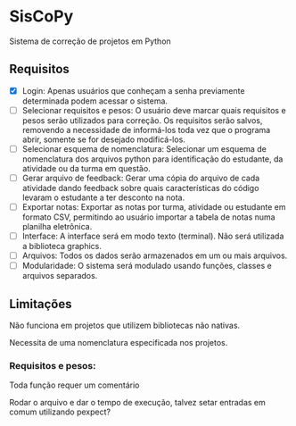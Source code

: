 # SisCoPy

Sistema de correção de projetos em Python

## Requisitos

* [x] Login: Apenas usuários que conheçam a senha previamente determinada podem acessar o sistema.
* [ ] Selecionar requisitos e pesos: O usuário deve marcar quais requisitos e pesos serão utilizados para correção. Os requisitos serão salvos, removendo a necessidade de informá-los toda vez que o programa abrir, somente se for desejado modificá-los.
* [ ] Selecionar esquema de nomenclatura: Selecionar um esquema de nomenclatura dos arquivos python para identificação do estudante, da atividade ou da turma em questão.
* [ ] Gerar arquivo de feedback:  Gerar uma cópia do arquivo de cada atividade dando feedback sobre quais características do código levaram o estudante a ter desconto na nota.
* [ ] Exportar notas: Exportar as notas por turma, atividade ou estudante em formato CSV, permitindo ao usuário importar a tabela de notas numa planilha eletrônica.
* [ ] Interface: A interface será em modo texto (terminal). Não será utilizada a biblioteca graphics.
* [ ] Arquivos: Todos os dados serão armazenados em um ou mais arquivos.
* [ ] Modularidade: O sistema será modulado usando funções, classes e arquivos separados.

## Limitações

Não funciona em projetos que utilizem bibliotecas não nativas.

Necessita de uma nomenclatura especificada nos projetos.

### Requisitos e pesos:

Toda função requer um comentário

Rodar o arquivo e dar o tempo de execução, talvez setar entradas em comum utilizando pexpect?